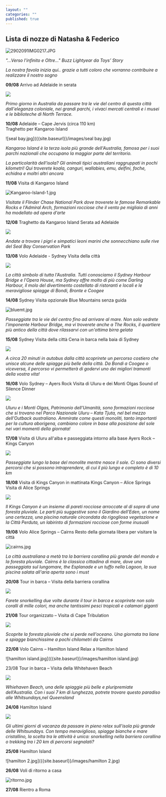 ```yaml
---
layout: ""
categories: ""
published: true
---
```


## Lista di nozze di Natasha & Federico


![2902091IMG0217.JPG]({{site.baseurl}}/images/2902091IMG0217.JPG)


_"...Verso l'infinito e Oltre..."  Buzz Lightyear da Toys’ Story_

_La nostra favola inizia qui.. grazie a tutti coloro che vorranno contribuire a realizzare il nostro sogno_


**09/08**	Arrivo ad Adelaide in serata

![]({{site.baseurl}}/images/Adelaide1.jpg)

_Primo giorno in Australia da passare tra le vie del centro di questa città dall'eleganza coloniale, nei grandi parchi, i vivaci mercati centrali e i musei e le biblioteche di North Terrace._

		
**10/08**	Adelaide – Cape Jervis (circa 110 km)	
			Traghetto per Kangaroo Island 
		
![seal bay.jpg]({{site.baseurl}}/images/seal bay.jpg)


_Kangaroo Island è la terza isola più grande dell'Australia, famosa per i suoi parchi nazionali che occupano la maggior parte del territorio._

_La particolarità dell'isola? Gli animali tipici australiani raggruppati in pochi kilometri! Qui troverete koala, canguri, wallabies, emu, delfini, foche, echidna e moltri altri ancora_


**11/08**	Visita di Kangaroo Island

![Kangaroo-Island-1.jpg]({{site.baseurl}}/images/Kangaroo-Island-1.jpg)

_Visitate il Flinder Chase National Park dove troverete le famose Remarkable Rocks e l'Admiral Arch, formazioni rocciose che il vento pe migliaia di anni ha modellato ad opera d'arte_


**12/08**	Traghetto da Kangaroo Island 
			Serata ad Adelaide 
        
![]({{site.baseurl}}/images/admiral-s-arch-at-sunset.jpg)

_Andate a trovare i pigri e simpatici leoni marini che sonnecchiano sulle rive del Seal Bay Conservation Park_


**13/08**	Volo Adelaide - Sydney
			Visita della città
            
![]({{site.baseurl}}/images/sydney-banner.jpg)

_La città simbolo di tutta l'Australia. Tutti conosciamo il Sydney Harbour Bridge e l'Opera House, ma Sydney offre molto di più come Darling Harbour, il molo del divertimento costellato di ristoranti e locali e le meravigliose spiagge di Bondi, Bronte e Coogee_

**14/08**	Sydney 
			Visita opzionale Blue Mountains senza guida
		
![bluemt.jpg]({{site.baseurl}}/images/bluemt.jpg)

_Passeggiate tra le vie del centro fino ad arrivare al mare. Non solo vedrete l'imponente Harbour Bridge, ma vi troverete anche a The Rocks, il quartiere più antico della città dove rilassarvi con un'ottima birra gelata_

**15/08**	Sydney 
			Visita della città
       		Cena in barca nella baia di Sydney
        
![]({{site.baseurl}}/images/sydney.jpg)

_A circa 20 minuti in autobus dalla città scoprirete un percorso costiero che unisce alcune delle spiagge più belle della città. Da Bondi a Coogee o viceversa, il percorso vi permetterà di godervi uno dei migliori tramonti della vostra vita!_


**16/08**	Volo Sydney – Ayers Rock 
			Visita di Uluru e dei Monti Olgas
       		Sound of Silence Dinner
        
![]({{site.baseurl}}/images/monti%20olgas.jpg) 
 
_Uluru e i Monti Olgas, Patrimonio dell'Umanità, sono formazioni rocciose che si trovano nel Parco Nazionale Uluru – Kata Tjuta, nel bel mezzo dell'Outback australiano.
Ammirate come questi monoliti, tanto importanti per la cultura aborigena, cambiano colore in base alla posizione del sole nei vari momenti della giornata!_


**17/08**	Visita di Uluru all'alba e passeggiata intorno alla base
			Ayers Rock – Kings Canyon 
        
![]({{site.baseurl}}/images/Ayers-Rock01.jpg)

_Passeggiate lungo la base del monolite mentre nasce il sole. Ci sono diversi percorsi che si possono intraprendere, di cui il più lungo e completo è di 10 km_

**18/08**	Visita di Kings Canyon in mattinata
			Kings Canyon – Alice Springs 
			Visita di Alice Springs

![]({{site.baseurl}}/images/Kings%20Canyon%202.JPG)

_Il Kings Canyon è un insieme di pareti rocciose arroccate al di sopra di una foresta pluviale.
 Le parti più suggestive sono il Giardino dell'Eden, un nome una certezza, una piscina naturale circondata da rigogliosa vegetazione e la Città Perduta, un labirinto di formazioni rocciose con forme inusuali_


**19/08**	Volo Alice Springs – Cairns 
			Resto della giornata libera per visitare la città

![cairns.jpg]({{site.baseurl}}/images/cairns.jpg)

_La città australiana a metà tra la barriera corallina più grande del mondo e la foresta pluviale. Cairns è la classica cittadina di mare, dove una passeggiata sul lungomare, the Esplanade e un tuffo nella Lagoon, la sua piscina salata all'aria aperta sono i must_


**20/08**	Tour in barca – Visita della barriera corallina

![]({{site.baseurl}}/images/DSCN0026a1.jpg)

_Farete snorkelling due volte durante il tour in barca e scoprirete non solo coralli di mille colori, ma anche tantissimi pesci tropicali e calamari giganti_

**21/08**	Tour organizzato – Visita di Cape Tribulation 

![]({{site.baseurl}}/images/gallery-cape-tribulation.jpg)

_Scoprite la foresta pluviale che si perde nell'oceano. Una giornata tra liane e spiagge bianchissime a pochi chilometri da Cairns_


**22/08**	Volo Cairns – Hamilton Island 
			Relax a Hamilton Island
        
![hamilton island.jpg]({{site.baseurl}}/images/hamilton island.jpg)

23/08	Tour in barca – Visita della Whitehaven Beach 

![]({{site.baseurl}}/images/whitehaven%20beach.jpg)

_Whiehaven Beach, una delle spiaggie più belle e pluripremiate dell’Australia. Con i suoi 7 km di lunghezza, potrete trovare questo paradiso alle Whitsundays,nel Queensland_

**24/08**	Hamilton Island

![]({{site.baseurl}}/images/hamilton%202.jpg)

_Gli ultimi giorni di vacanza da passare in pieno relax sull'isola più grande delle Whitsundays. Con tempo meraviglioso, spiagge bianche e mare cristallino, la scelta tra le attività è unica: snorkelling nella barriera corallina o trekking tra i 20 km di percorsi segnalati?_

**25/08**	Hamilton Island	

![hamilton 2.jpg]({{site.baseurl}}/images/hamilton 2.jpg)

**26/08**	Voli di ritorno a casa

![ritorno.jpg]({{site.baseurl}}/images/ritorno.jpg)

**27/08**	Rientro a Roma